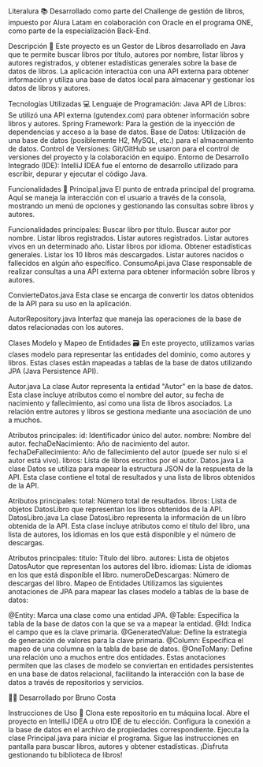 
Literalura 📚
Desarrollado como parte del Challenge de gestión de libros, impuesto por Alura Latam en colaboración con Oracle en el programa ONE, como parte de la especialización Back-End.


Descripción 📝
Este proyecto es un Gestor de Libros desarrollado en Java que te permite buscar libros por título, autores por nombre, listar libros y autores registrados, y obtener estadísticas generales sobre la base de datos de libros. La aplicación interactúa con una API externa para obtener información y utiliza una base de datos local para almacenar y gestionar los datos de libros y autores.


Tecnologías Utilizadas 💻
Lenguaje de Programación: Java
API de Libros: Se utilizó una API externa (gutendex.com) para obtener información sobre libros y autores.
Spring Framework: Para la gestión de la inyección de dependencias y acceso a la base de datos.
Base de Datos: Utilización de una base de datos (posiblemente H2, MySQL, etc.) para el almacenamiento de datos.
Control de Versiones: Git/GitHub se usaron para el control de versiones del proyecto y la colaboración en equipo.
Entorno de Desarrollo Integrado (IDE): IntelliJ IDEA fue el entorno de desarrollo utilizado para escribir, depurar y ejecutar el código Java.

Funcionalidades 🧩
Principal.java
El punto de entrada principal del programa. Aquí se maneja la interacción con el usuario a través de la consola, mostrando un menú de opciones y gestionando las consultas sobre libros y autores.


Funcionalidades principales:
Buscar libro por título.
Buscar autor por nombre.
Listar libros registrados.
Listar autores registrados.
Listar autores vivos en un determinado año.
Listar libros por idioma.
Obtener estadísticas generales.
Listar los 10 libros más descargados.
Listar autores nacidos o fallecidos en algún año específico.
ConsumoApi.java
Clase responsable de realizar consultas a una API externa para obtener información sobre libros y autores.


ConvierteDatos.java
Esta clase se encarga de convertir los datos obtenidos de la API para su uso en la aplicación.


AutorRepository.java
Interfaz que maneja las operaciones de la base de datos relacionadas con los autores.


Clases Modelo y Mapeo de Entidades 🗃️
En este proyecto, utilizamos varias clases modelo para representar las entidades del dominio, como autores y libros. Estas clases están mapeadas a tablas de la base de datos utilizando JPA (Java Persistence API).


Autor.java
La clase Autor representa la entidad "Autor" en la base de datos. Esta clase incluye atributos como el nombre del autor, su fecha de nacimiento y fallecimiento, así como una lista de libros asociados. La relación entre autores y libros se gestiona mediante una asociación de uno a muchos.

Atributos principales:
id: Identificador único del autor.
nombre: Nombre del autor.
fechaDeNacimiento: Año de nacimiento del autor.
fechaDeFallecimiento: Año de fallecimiento del autor (puede ser nulo si el autor está vivo).
libros: Lista de libros escritos por el autor.
Datos.java
La clase Datos se utiliza para mapear la estructura JSON de la respuesta de la API. Esta clase contiene el total de resultados y una lista de libros obtenidos de la API.

Atributos principales:
total: Número total de resultados.
libros: Lista de objetos DatosLibro que representan los libros obtenidos de la API.
DatosLibro.java
La clase DatosLibro representa la información de un libro obtenida de la API. Esta clase incluye atributos como el título del libro, una lista de autores, los idiomas en los que está disponible y el número de descargas.


Atributos principales:
titulo: Título del libro.
autores: Lista de objetos DatosAutor que representan los autores del libro.
idiomas: Lista de idiomas en los que está disponible el libro.
numeroDeDescargas: Número de descargas del libro.
Mapeo de Entidades
Utilizamos las siguientes anotaciones de JPA para mapear las clases modelo a tablas de la base de datos:


@Entity: Marca una clase como una entidad JPA.
@Table: Especifica la tabla de la base de datos con la que se va a mapear la entidad.
@Id: Indica el campo que es la clave primaria.
@GeneratedValue: Define la estrategia de generación de valores para la clave primaria.
@Column: Especifica el mapeo de una columna en la tabla de base de datos.
@OneToMany: Define una relación uno a muchos entre dos entidades.
Estas anotaciones permiten que las clases de modelo se conviertan en entidades persistentes en una base de datos relacional, facilitando la interacción con la base de datos a través de repositorios y servicios.


👨‍💻 Desarrollado por
Bruno Costa


Instrucciones de Uso 🚀
Clona este repositorio en tu máquina local.
Abre el proyecto en IntelliJ IDEA u otro IDE de tu elección.
Configura la conexión a la base de datos en el archivo de propiedades correspondiente.
Ejecuta la clase Principal.java para iniciar el programa.
Sigue las instrucciones en pantalla para buscar libros, autores y obtener estadísticas.
¡Disfruta gestionando tu biblioteca de libros!
